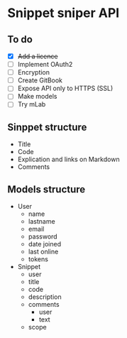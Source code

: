 # Snippet sniper API 

## To do

- [x] ~~Add a licence~~
- [ ] Implement OAuth2
- [ ] Encryption
- [ ] Create GitBook
- [ ] Expose API only to HTTPS (SSL)
- [ ] Make models
- [ ] Try mLab
    
## Sinppet structure

- Title
- Code
- Explication and links on Markdown
- Comments

## Models structure

- User
    - name
    - lastname
    - email
    - password
    - date joined
    - last online
    - tokens
- Snippet
    - user
    - title
    - code
    - description
    - comments
        - user
        - text
    - scope
